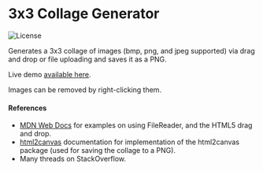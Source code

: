 # 3x3 Collage Generator
![License](https://img.shields.io/badge/License-GPLv3-blue.svg)

Generates a 3x3 collage of images (bmp, png, and jpeg supported) via drag and drop or file uploading and saves it as a PNG.

Live demo [available here](https://people.rit.edu/~zsd7200/3x3/).

Images can be removed by right-clicking them.

#### References
- [MDN Web Docs](https://developer.mozilla.org/en-US/) for examples on using FileReader, and the HTML5 drag and drop.
- [html2canvas](https://html2canvas.hertzen.com/) documentation for implementation of the html2canvas package (used for saving the collage to a PNG).
- Many threads on StackOverflow.
